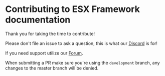 # Contributing to ESX Framework documentation

Thank you for taking the time to contribute!

Please don't file an issue to ask a question, this is what our [Discord](https://discord.gg/ztzKWAF) is for!

If you need support utilize our [Forum](https://forum.esx-framework.org).

When submitting a PR make sure you're using the `development` branch, any changes to the master branch will be denied.
